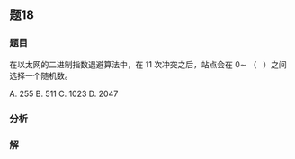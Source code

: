 ## 题18
### 题目
在以太网的二进制指数退避算法中，在 11 次冲突之后，站点会在 $0 \sim$ （ $\;$ ）之间选择一个随机数。

A. 255 B. 511 C. 1023 D. 2047
### 分析

### 解